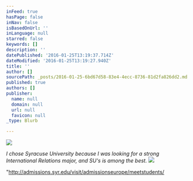 ```yaml
---
inFeed: true
hasPage: false
inNav: false
isBasedOnUrl: ''
inLanguage: null
starred: false
keywords: []
description: ''
datePublished: '2016-01-25T13:19:37.714Z'
dateModified: '2016-01-25T13:19:27.940Z'
title: ''
author: []
sourcePath: _posts/2016-01-25-6bd67d58-83e4-4ecc-8736-81d2fa826dd2.md
published: true
authors: []
publisher:
  name: null
  domain: null
  url: null
  favicon: null
_type: Blurb

---
```

![](https://s3-us-west-2.amazonaws.com/the-grid-img/p/c82358216d945b9489f02e4c8010cfdc6168f721.jpg)

_I chose Syracuse University because I was looking for a strong International Relations major, and SU's is among the best._
![](https://the-grid-user-content.s3-us-west-2.amazonaws.com/8bf4bd3b-7859-42fe-8cd9-a728804f0e55.png)

"http://admissions.syr.edu/visit/admissionseurope/meetstudents/